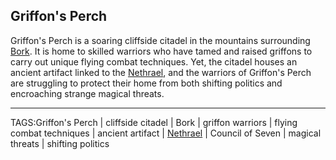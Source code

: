 ## Griffon's Perch

Griffon's Perch is a soaring cliffside citadel in the mountains surrounding [Bork](Bork.md). It is home to skilled warriors who have tamed and raised griffons to carry out unique flying combat techniques. Yet, the citadel houses an ancient artifact linked to the [Nethrael](../Lore/Nethrael.md), and the warriors of Griffon's Perch are struggling to protect their home from both shifting politics and encroaching strange magical threats.



---

TAGS:Griffon's Perch | cliffside citadel | Bork | griffon warriors | flying combat techniques | ancient artifact | [Nethrael](../Lore/Nethrael.md) | Council of Seven | magical threats | shifting politics
